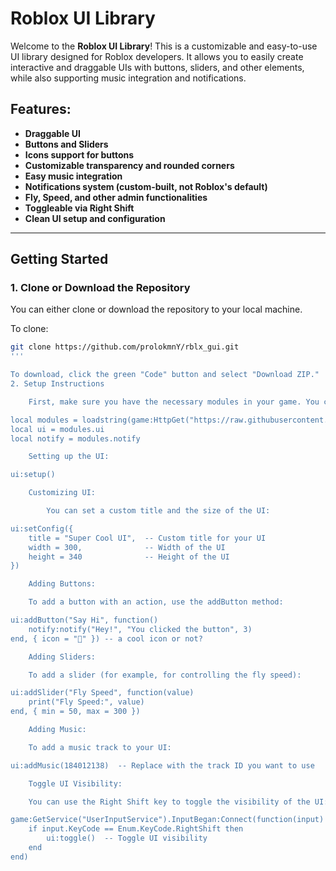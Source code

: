 # Roblox UI Library

Welcome to the **Roblox UI Library**! This is a customizable and easy-to-use UI library designed for Roblox developers. It allows you to easily create interactive and draggable UIs with buttons, sliders, and other elements, while also supporting music integration and notifications.

## Features:
- **Draggable UI**
- **Buttons and Sliders**
- **Icons support for buttons**
- **Customizable transparency and rounded corners**
- **Easy music integration**
- **Notifications system (custom-built, not Roblox's default)**
- **Fly, Speed, and other admin functionalities**
- **Toggleable via Right Shift**
- **Clean UI setup and configuration**

---

## Getting Started

### 1. Clone or Download the Repository

You can either clone or download the repository to your local machine.

To clone:
```bash
git clone https://github.com/prolokmnY/rblx_gui.git
'''

To download, click the green "Code" button and select "Download ZIP."
2. Setup Instructions

    First, make sure you have the necessary modules in your game. You can get them from the main.lua file hosted on GitHub.

local modules = loadstring(game:HttpGet("https://raw.githubusercontent.com/prolokmnY/rblx_gui/refs/heads/main/main.lua"))()
local ui = modules.ui
local notify = modules.notify

    Setting up the UI:

ui:setup()

    Customizing UI:

        You can set a custom title and the size of the UI:

ui:setConfig({
    title = "Super Cool UI",  -- Custom title for your UI
    width = 300,              -- Width of the UI
    height = 340              -- Height of the UI
})

    Adding Buttons:

    To add a button with an action, use the addButton method:

ui:addButton("Say Hi", function()
    notify:notify("Hey!", "You clicked the button", 3)
end, { icon = "💬" }) -- a cool icon or not? 

    Adding Sliders:

    To add a slider (for example, for controlling the fly speed):

ui:addSlider("Fly Speed", function(value)
    print("Fly Speed:", value)
end, { min = 50, max = 300 })

    Adding Music:

    To add a music track to your UI:

ui:addMusic(184012138)  -- Replace with the track ID you want to use

    Toggle UI Visibility:

    You can use the Right Shift key to toggle the visibility of the UI:

game:GetService("UserInputService").InputBegan:Connect(function(input)
    if input.KeyCode == Enum.KeyCode.RightShift then
        ui:toggle()  -- Toggle UI visibility
    end
end)
